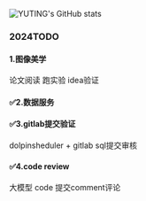 ![YUTING's GitHub stats](https://github-readme-stats.vercel.app/api?username=YUTING0907&show_icons=true&theme=tokyonight)

### 2024TODO 
#### 1.图像美学
论文阅读
跑实验
idea验证
#### ✅2.数据服务
#### ✅3.gitlab提交验证
dolpinsheduler + gitlab sql提交审核
#### ✅4.code review
大模型 code 提交comment评论


<!--
**YUTING0907/YUTING0907** is a ✨ _special_ ✨ repository because its `README.md` (this file) appears on your GitHub profile.

### Visit times
![Visitor Count](https://profile-counter.glitch.me/YUTING0907/count.svg)

### language
![Top Langs](https://github-readme-stats.vercel.app/api/top-langs/?username=YUTING0907&layout=compact&theme=tokyonight)
Here are some ideas to get you started:

- 🔭 I’m currently working on ...
- 🌱 I’m currently learning ...
- 👯 I’m looking to collaborate on ...
- 🤔 I’m looking for help with ...
- 💬 Ask me about ...
- 📫 How to reach me: ...
- 😄 Pronouns: ...
- ⚡ Fun fact: ...
-->
